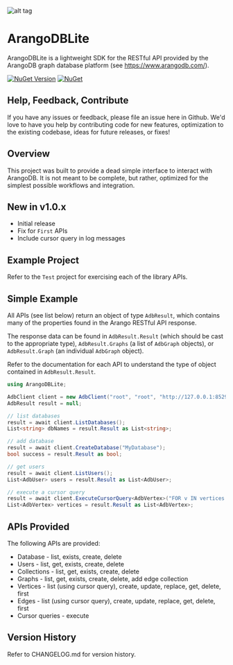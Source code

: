 ![alt tag](https://raw.githubusercontent.com/jchristn/ArangoDBLite/main/assets/logo.ico)

# ArangoDBLite

ArangoDBLite is a lightweight SDK for the RESTful API provided by the ArangoDB graph database platform (see https://www.arangodb.com/).

[![NuGet Version](https://img.shields.io/nuget/v/ArangoDBLite.svg?style=flat)](https://www.nuget.org/packages/ArangoDBLite/) [![NuGet](https://img.shields.io/nuget/dt/ArangoDBLite.svg)](https://www.nuget.org/packages/ArangoDBLite) 

## Help, Feedback, Contribute

If you have any issues or feedback, please file an issue here in Github. We'd love to have you help by contributing code for new features, optimization to the existing codebase, ideas for future releases, or fixes!

## Overview

This project was built to provide a dead simple interface to interact with ArangoDB.  It is not meant to be complete, but rather, optimized for the simplest possible workflows and integration.

## New in v1.0.x

- Initial release
- Fix for ```First``` APIs
- Include cursor query in log messages

## Example Project

Refer to the ```Test``` project for exercising each of the library APIs.

## Simple Example

All APIs (see list below) return an object of type ```AdbResult```, which contains many of the properties found in the Arango RESTful API response.

The response data can be found in ```AdbResult.Result``` (which should be cast to the appropriate type), ```AdbResult.Graphs``` (a list of ```AdbGraph``` objects), or ```AdbResult.Graph``` (an individual ```AdbGraph``` object).

Refer to the documentation for each API to understand the type of object contained in ```AdbResult.Result```.

```csharp
using ArangoDBLite;

AdbClient client = new AdbClient("root", "root", "http://127.0.0.1:8529/");
AdbResult result = null;

// list databases
result = await client.ListDatabases();
List<string> dbNames = result.Result as List<string>;

// add database
result = await client.CreateDatabase("MyDatabase");
bool success = result.Result as bool;

// get users
result = await client.ListUsers();
List<AdbUser> users = result.Result as List<AdbUser>;

// execute a cursor query
result = await client.ExecuteCursorQuery<AdbVertex>("FOR v IN vertices RETURN v");
List<AdbVertex> vertices = result.Result as List<AdbVertex>;
```

## APIs Provided

The following APIs are provided:

- Database - list, exists, create, delete
- Users - list, get, exists, create, delete
- Collections - list, get, exists, create, delete
- Graphs - list, get, exists, create, delete, add edge collection
- Vertices - list (using cursor query), create, update, replace, get, delete, first
- Edges - list (using cursor query), create, update, replace, get, delete, first
- Cursor queries - execute

## Version History

Refer to CHANGELOG.md for version history.
